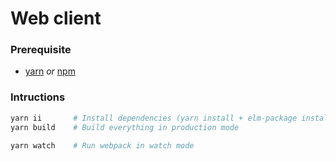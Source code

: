 Web client
========

### Prerequisite
- [yarn] *or* [npm]

### Intructions
```bash
yarn ii       # Install dependencies (yarn install + elm-package install)
yarn build    # Build everything in production mode

yarn watch    # Run webpack in watch mode
```

[yarn]: https://yarnpkg.com
[npm]: https://www.npmjs.com
